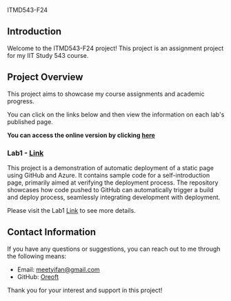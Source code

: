 ITMD543-F24

## Introduction

Welcome to the ITMD543-F24 project! This project is an assignment project for my IIT Study 543 course.

## Project Overview

This project aims to showcase my course assignments and academic progress.

You can click on the links below and then view the information on each lab's published page.

**You can access the online version by clicking [here](https://oreoft.github.io/ITMD543-F24)**

### Lab1 - [Link](lab-1)

This project is a demonstration of automatic deployment of a static page using GitHub and Azure. It contains sample code
for a self-introduction page, primarily aimed at verifying the deployment process. The repository showcases how code
pushed to GitHub can automatically trigger a build and deploy process, seamlessly integrating development with
deployment.

Please visit the Lab1 [Link](lab-1) to see more details.

## Contact Information

If you have any questions or suggestions, you can reach out to me through the following means:

- Email: meetyifan@gmail.com
- GitHub: [Oreoft](https://github.com/oreoft)

Thank you for your interest and support in this project!



